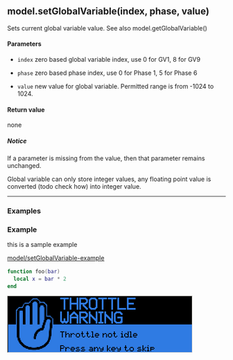 <!-- This file was generated by the script. Do not edit it, any changes will be lost! -->

## model.setGlobalVariable(index, phase, value)



Sets current global variable value. See also model.getGlobalVariable()


#### Parameters

* `index`  zero based global variable index, use 0 for GV1, 8 for GV9

* `phase`  zero based phase index, use 0 for Phase 1, 5 for Phase 6
   
* `value`  new value for global variable. Permitted range is
from -1024 to 1024. 
    


#### Return value

none

##### Notice
If a parameter is missing from the value, then 
that parameter remains unchanged.


Global variable can only store integer values, 
any floating point value is converted (todo check how) into integer value.




---

### Examples

### Example

this is a sample example


<a class="dlbtn" href="https://raw.githubusercontent.com/opentx/lua-reference-guide/opentx_2.2/model/setGlobalVariable-example.lua">model/setGlobalVariable-example</a>

```lua
function foo(bar)
  local x = bar * 2
end
```

![](setGlobalVariable-example.png)

